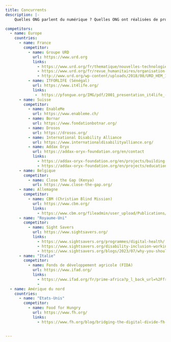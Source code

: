 ```yaml
---
title: Concurrents
description: |-
    Quelles ONG parlent du numérique ? Quelles ONG ont réalisées de projets touchant de près ou de loin l'accessibilité numérique.

competitors:
  - name: Europe
    countries:
      - name: France
        competitor:
          - name: Groupe URD
            url: https://www.urd.org
            links: 
              - https://www.urd.org/fr/thematique/nouvelles-technologies/
              - https://www.urd.org/fr/revue_humanitaires/organisation-et-gouvernance-dans-lere-de-lhumanitaire-numerique/
              - http://www.urd.org/wp-content/uploads/2018/08/URD_HEM_13_FR.pdf
          - name: ITFORLIFE (Sénégal)
            url: https://www.it4life.org/
            links: 
             -  https://pfongue.org/IMG/pdf/2001_presentation_it4life_-_pfongue.pdf
      - name: Suisse
        competitor:
          - name: EnableMe
            url: https://www.enableme.ch/
          - name: Bornar
            url: https://www.fondationbotnar.org/
          - name: Drosos 
            url: https://drosos.org/ 
          - name: International Disability Alliance 
            url: https://www.internationaldisabilityalliance.org/
          - name: Addax Oryx
            url: https://addax-oryx-foundation.org/en/contact
            links: 
              - https://addax-oryx-foundation.org/en/projects/building-literacy-and-bridging-the-digital-divide
              - https://addax-oryx-foundation.org/en/projects/education-through-technology
      - name: Belgique
        competitor:
          - name: Close the Gap (Kenya)
            url: https://www.close-the-gap.org/
      - name: Allemagne
        competitor:
          - name: CBM (Christian Blind Mission)
            url: https://www.cbm.org/
            links: 
              - https://www.cbm.org/fileadmin/user_upload/Publications/CBM-Digital-Accessibility-Toolkit.pdf
      - name: "Royaume-Uni"
        competitor:
          - name: Sight Savers
            url: https://www.sightsavers.org/
            links: 
              - https://www.sightsavers.org/programmes/digital-health/
              - https://www.sightsavers.org/disability-inclusion-working-group/2019/03/accessibility-workshop/
              - https://www.sightsavers.org/blogs/2023/07/why-you-should-sign-the-feminist-accessibility-protocol/
      - name: "Italie"
        competitor:
          - name: Fonds de développement agricole (FIDA)
            url: https://www.ifad.org/
            links: 
              - https://www.ifad.org/fr/prime-africa?p_l_back_url=%2Ffr%2Fsearch%3Fq%3Ddigital
              - 
  - name: Amérique du nord
    countries:
      - name: "Etats-Unis"
        competitor:
          - name: Food for Hungry
            url: https://www.fh.org/
            links: 
              - https://www.fh.org/blog/bridging-the-digital-divide-fh-and-partners-launch-edulabs/

            
---
```


 




